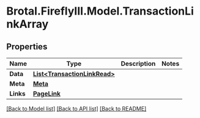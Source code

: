 # Brotal.FireflyIII.Model.TransactionLinkArray

## Properties

Name | Type | Description | Notes
------------ | ------------- | ------------- | -------------
**Data** | [**List&lt;TransactionLinkRead&gt;**](TransactionLinkRead.md) |  | 
**Meta** | [**Meta**](Meta.md) |  | 
**Links** | [**PageLink**](PageLink.md) |  | 

[[Back to Model list]](../../README.md#documentation-for-models) [[Back to API list]](../../README.md#documentation-for-api-endpoints) [[Back to README]](../../README.md)

